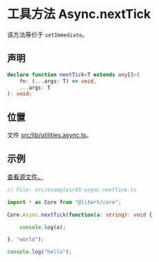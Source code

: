 # 工具方法 Async.nextTick

该方法等价于 `setImmediate`。

## 声明

```ts
declare function nextTick<T extends any[]>(
    fn: (...args: T) => void,
    ...args: T
): void;
```

## 位置

文件 [src/lib/utilities.async.ts](../../../src/lib/utilities.async.ts)。

## 示例

[查看源文件。](../../../src/examples/05-async.nextTick.ts)

```ts
// File: src/examples/05-async.nextTick.ts

import * as Core from "@litert/core";

Core.Async.nextTick(function(a: string): void {

    console.log(a);

}, "world");

console.log("hello");
```
